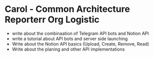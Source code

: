 # Carol - Common Architecture Reporterr Org Logistic

- write about the combinaation of Telegram API bots and Notion API
- write a tutorial about API bots and server side launching
- Write about the Notion API basics (Upload, Create, Remove, Read)
- Write about the planing and other API implementations
